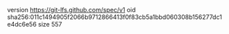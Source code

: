 version https://git-lfs.github.com/spec/v1
oid sha256:011c1494905f2066b9712866413f0f83cb5a1bbd060308b156277dc1e4dc6e56
size 557
